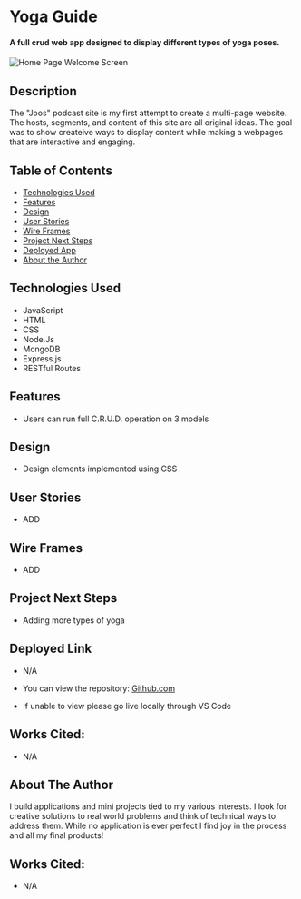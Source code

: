 # Yoga Guide

#### A full crud web app designed to display different types of yoga poses. 
<img src="../images/work-image.jpeg" alt="Home Page Welcome Screen"/>
<!-- <img src="./images/Cities.png" alt="Cities Index Page"/>
<img src="./images/Atlanta.png" alt="Atlanta Events Page"/>
<img src="./images/Events.png" alt="Atlanta Events Index"/> -->

## Description
The "Joos" podcast site is my first attempt to create a multi-page website. The hosts, segments, and content of this site are all original ideas. The goal was to show createive ways to display content while making a webpages that are interactive and engaging.

## Table of Contents
* [Technologies Used](#technologiesused)
* [Features](#features)
* [Design](#design)
* [User Stories](#userstories)
* [Wire Frames](#wireframes)
* [Project Next Steps](#nextsteps)
* [Deployed App](#deployment)
* [About the Author](#author)

## <a name="technologiesused"></a>Technologies Used
* JavaScript
* HTML
* CSS
* Node.Js
* MongoDB
* Express.js
* RESTful Routes


## Features
* Users can run full C.R.U.D. operation on 3 models

## <a name="design"></a>Design
* Design elements implemented using CSS

## <a name="userstories"></a>User Stories
* ADD

## <a name="wireframes"></a>Wire Frames
* ADD

## <a name="nextsteps"></a>Project Next Steps
* Adding more types of yoga

## <a name="deployment"></a>Deployed Link
* N/A

* You can view the repository:
[Github.com](https://github.com/TheElleNell/Yoga-Guide)
* If unable to view please go live locally through VS Code
    
## Works Cited:
* N/A


## <a name="author"></a>About The Author
I build applications and mini projects tied to my various interests. I look for creative solutions to real world problems and think of technical ways to address them. While no application is ever perfect I find joy in the process and all my final products!

    
## Works Cited:
* N/A